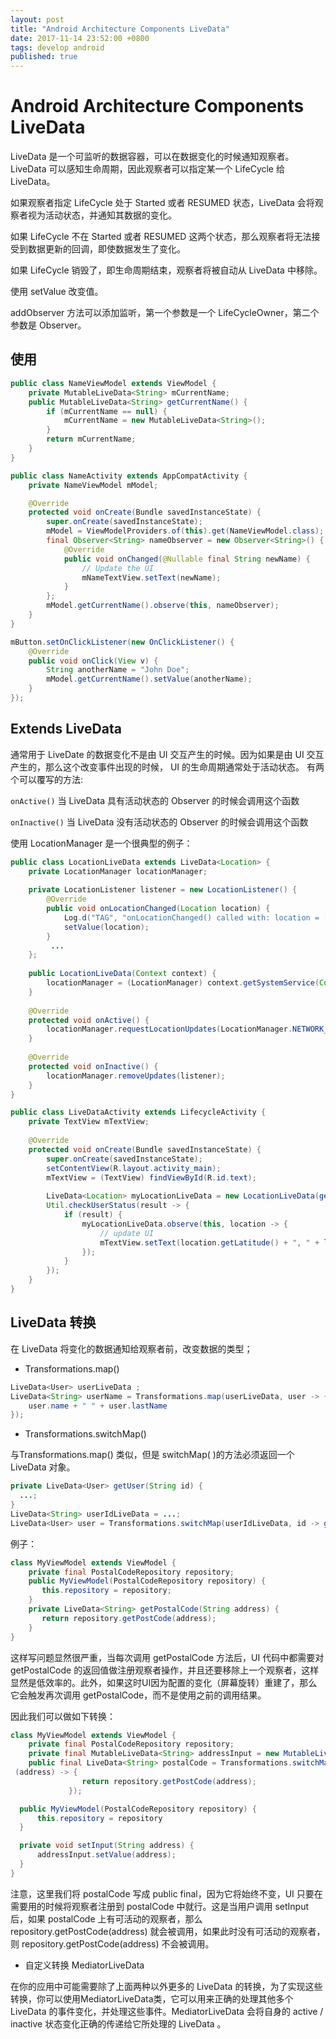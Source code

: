 ```yaml
---
layout: post
title: "Android Architecture Components LiveData"
date: 2017-11-14 23:52:00 +0800
tags: develop android
published: true
---
```

# Android Architecture Components LiveData

LiveData 是一个可监听的数据容器，可以在数据变化的时候通知观察者。LiveData 可以感知生命周期，因此观察者可以指定某一个 LifeCycle 给 LiveData。

如果观察者指定 LifeCycle 处于 Started 或者 RESUMED 状态，LiveData 会将观察者视为活动状态，并通知其数据的变化。

如果 LifeCycle 不在 Started 或者 RESUMED 这两个状态，那么观察者将无法接受到数据更新的回调，即使数据发生了变化。

如果 LifeCycle 销毁了，即生命周期结束，观察者将被自动从 LiveData 中移除。

使用 setValue 改变值。

addObserver 方法可以添加监听，第一个参数是一个 LifeCycleOwner，第二个参数是 Observer。

## 使用

```Java
public class NameViewModel extends ViewModel {
    private MutableLiveData<String> mCurrentName;
    public MutableLiveData<String> getCurrentName() {
        if (mCurrentName == null) {
            mCurrentName = new MutableLiveData<String>();
        }
        return mCurrentName;
    }
}
```

```Java
public class NameActivity extends AppCompatActivity {
    private NameViewModel mModel;

    @Override
    protected void onCreate(Bundle savedInstanceState) {
        super.onCreate(savedInstanceState);
        mModel = ViewModelProviders.of(this).get(NameViewModel.class);
        final Observer<String> nameObserver = new Observer<String>() {
            @Override
            public void onChanged(@Nullable final String newName) {
                // Update the UI
                mNameTextView.setText(newName);
            }
        };
        mModel.getCurrentName().observe(this, nameObserver);
    }
}
```

```Java
mButton.setOnClickListener(new OnClickListener() {
    @Override
    public void onClick(View v) {
        String anotherName = "John Doe";
        mModel.getCurrentName().setValue(anotherName);
    }
});
```

## Extends LiveData

通常用于 LiveDate 的数据变化不是由 UI 交互产生的时候。因为如果是由 UI 交互产生的，那么这个改变事件出现的时候， UI 的生命周期通常处于活动状态。
有两个可以覆写的方法:

```onActive()``` 当 LiveData 具有活动状态的 Observer 的时候会调用这个函数

```onInactive()``` 当 LiveData 没有活动状态的 Observer 的时候会调用这个函数

使用 LocationManager 是一个很典型的例子：

```Java
public class LocationLiveData extends LiveData<Location> {
    private LocationManager locationManager;
 
    private LocationListener listener = new LocationListener() {
        @Override
        public void onLocationChanged(Location location) {
            Log.d("TAG", "onLocationChanged() called with: location = [" + location + "]");
            setValue(location);
        }
         ...
    };
 
    public LocationLiveData(Context context) {
        locationManager = (LocationManager) context.getSystemService(Context.LOCATION_SERVICE);
    }
 
    @Override
    protected void onActive() {
        locationManager.requestLocationUpdates(LocationManager.NETWORK_PROVIDER, 5000, 0, listener);
    }
 
    @Override
    protected void onInactive() {
        locationManager.removeUpdates(listener);
    }
}
```

```Java
public class LiveDataActivity extends LifecycleActivity {
    private TextView mTextView;
 
    @Override
    protected void onCreate(Bundle savedInstanceState) {
        super.onCreate(savedInstanceState);
        setContentView(R.layout.activity_main);
        mTextView = (TextView) findViewById(R.id.text);
 
        LiveData<Location> myLocationLiveData = new LocationLiveData(getApplicationContext());
        Util.checkUserStatus(result -> {
            if (result) {
                myLocationLiveData.observe(this, location -> {
                    // update UI
                    mTextView.setText(location.getLatitude() + ", " + location.getLongitude());
                });
            }
        });
    }
}
```

## LiveData 转换

在 LiveData 将变化的数据通知给观察者前，改变数据的类型；

- Transformations.map()

```Java
LiveData<User> userLiveData ;
LiveData<String> userName = Transformations.map(userLiveData, user -> {
    user.name + " " + user.lastName
});
```
 
- Transformations.switchMap()

与Transformations.map() 类似，但是 switchMap( )的方法必须返回一个 LiveData 对象。

```Java
private LiveData<User> getUser(String id) {
  ...;
}
LiveData<String> userIdLiveData = ...;
LiveData<User> user = Transformations.switchMap(userIdLiveData, id -> getUser(id) );
```

例子：

```Java
class MyViewModel extends ViewModel {
    private final PostalCodeRepository repository;
    public MyViewModel(PostalCodeRepository repository) {
       this.repository = repository;
    }
    private LiveData<String> getPostalCode(String address) {
       return repository.getPostCode(address);
    }
}
```

这样写问题显然很严重，当每次调用 getPostalCode 方法后，UI 代码中都需要对 getPostalCode 的返回值做注册观察者操作，并且还要移除上一个观察者，这样显然是低效率的。此外，如果这时UI因为配置的变化（屏幕旋转）重建了，那么它会触发再次调用 getPostalCode，而不是使用之前的调用结果。

因此我们可以做如下转换：

```Java
class MyViewModel extends ViewModel {
    private final PostalCodeRepository repository;
    private final MutableLiveData<String> addressInput = new MutableLiveData();
    public final LiveData<String> postalCode = Transformations.switchMap(addressInput, 
 (address) -> {
                return repository.getPostCode(address);
             });

  public MyViewModel(PostalCodeRepository repository) {
      this.repository = repository
  }

  private void setInput(String address) {
      addressInput.setValue(address);
  }
}
```

注意，这里我们将 postalCode 写成 public final，因为它将始终不变，UI 只要在需要用的时候将观察者注册到 postalCode 中就行。这是当用户调用 setInput 后，如果 postalCode 上有可活动的观察者，那么 repository.getPostCode(address) 就会被调用，如果此时没有可活动的观察者，则 repository.getPostCode(address) 不会被调用。

- 自定义转换 MediatorLiveData

在你的应用中可能需要除了上面两种以外更多的 LiveData 的转换，为了实现这些转换，你可以使用MediatorLiveData类，它可以用来正确的处理其他多个 LiveData 的事件变化，并处理这些事件。MediatorLiveData 会将自身的 active / inactive 状态变化正确的传递给它所处理的 LiveData 。






 


